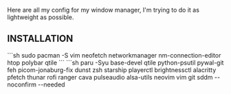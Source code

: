 Here are all my config for my window manager, I'm trying to do it as lightweight as possible.

## INSTALLATION
<div/>
```sh
sudo pacman -S vim neofetch networkmanager nm-connection-editor htop polybar qtile
```
```sh 
paru -Syu base-devel qtile python-psutil pywal-git feh picom-jonaburg-fix dunst zsh starship playerctl brightnessctl alacritty pfetch thunar rofi ranger cava pulseaudio alsa-utils neovim vim git sddm --noconfirm --needed

```
